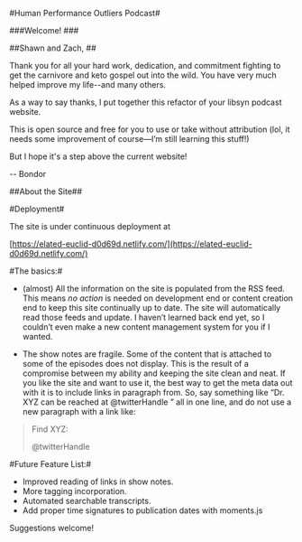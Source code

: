 #Human Performance Outliers Podcast#

###Welcome! ###

##Shawn and Zach, ##

Thank you for all your hard work, dedication, and commitment fighting to get the carnivore and keto gospel out into the wild. You have very much helped improve my life--and many others. 

As a way to say thanks, I put together this refactor of your libsyn podcast website. 

This is open source and free for you to use or take without attribution (lol, it needs some improvement of course—I’m still learning this stuff!) 

But I hope it's a step above the current website!

-- Bondor

##About the Site##

#Deployment#

The site is under continuous deployment at 

[https://elated-euclid-d0d69d.netlify.com/](https://elated-euclid-d0d69d.netlify.com/)

#The basics:#

* (almost) All the information on the site is populated from the RSS feed. This means _no action_ is needed on development end or content creation end to keep this site continually up to date. The site will automatically read those feeds and update. I haven’t learned back end yet, so I couldn’t even make a new content management system for you if I wanted.

* The show notes are fragile. Some of the content that is attached to some of the episodes does not display. This is the result of a compromise between my ability and keeping the site clean and neat. If you like the site and want to use it, the best way to get the meta data out with it is to include links in paragraph from. So, say something like “Dr. XYZ can be reached at @twitterHandle ” all in one line, and do not use a new paragraph with a link like: 
>	
>	Find XYZ: 
>
>	@twitterHandle
>

#Future Feature List:#

* Improved reading of links in show notes.
* More tagging incorporation.
* Automated searchable transcripts.
* Add proper time signatures to publication dates with moments.js

Suggestions welcome! 



